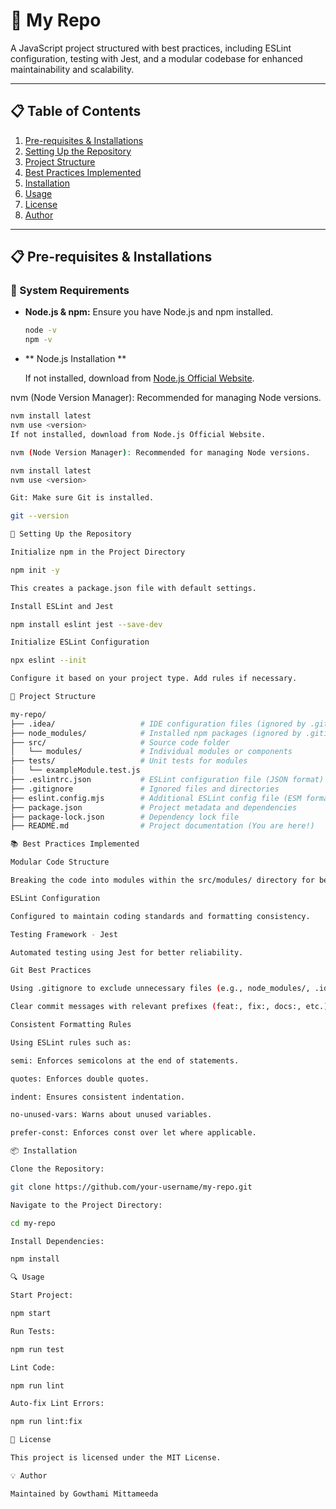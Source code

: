# 🚀 My Repo

A JavaScript project structured with best practices, including ESLint configuration, testing with Jest, and a modular codebase for enhanced maintainability and scalability.

---

## 📋 Table of Contents
1. [Pre-requisites & Installations](#pre-requisites--installations)
2. [Setting Up the Repository](#setting-up-the-repository)
3. [Project Structure](#project-structure)
4. [Best Practices Implemented](#best-practices-implemented)
5. [Installation](#installation)
6. [Usage](#usage)
7. [License](#license)
8. [Author](#author)

---

## 📋 Pre-requisites & Installations

### 📌 System Requirements
- **Node.js & npm:** Ensure you have Node.js and npm installed.
  ```bash
  node -v
  npm -v

- ** Node.js Installation **

  If not installed, download from [Node.js Official Website](https://nodejs.org/).

nvm (Node Version Manager): Recommended for managing Node versions.  

```bash
nvm install latest
nvm use <version>
If not installed, download from Node.js Official Website.

nvm (Node Version Manager): Recommended for managing Node versions.

nvm install latest
nvm use <version>

Git: Make sure Git is installed.

git --version

🔧 Setting Up the Repository

Initialize npm in the Project Directory

npm init -y

This creates a package.json file with default settings.

Install ESLint and Jest

npm install eslint jest --save-dev

Initialize ESLint Configuration

npx eslint --init

Configure it based on your project type. Add rules if necessary.

📁 Project Structure

my-repo/
├── .idea/                   # IDE configuration files (ignored by .gitignore)
├── node_modules/            # Installed npm packages (ignored by .gitignore)
├── src/                     # Source code folder
│   └── modules/             # Individual modules or components
├── tests/                   # Unit tests for modules
│   └── exampleModule.test.js
├── .eslintrc.json           # ESLint configuration file (JSON format)
├── .gitignore               # Ignored files and directories
├── eslint.config.mjs        # Additional ESLint config file (ESM format)
├── package.json             # Project metadata and dependencies
├── package-lock.json        # Dependency lock file
├── README.md                # Project documentation (You are here!)

📚 Best Practices Implemented

Modular Code Structure

Breaking the code into modules within the src/modules/ directory for better maintainability.

ESLint Configuration

Configured to maintain coding standards and formatting consistency.

Testing Framework - Jest

Automated testing using Jest for better reliability.

Git Best Practices

Using .gitignore to exclude unnecessary files (e.g., node_modules/, .idea/).

Clear commit messages with relevant prefixes (feat:, fix:, docs:, etc.).

Consistent Formatting Rules

Using ESLint rules such as:

semi: Enforces semicolons at the end of statements.

quotes: Enforces double quotes.

indent: Ensures consistent indentation.

no-unused-vars: Warns about unused variables.

prefer-const: Enforces const over let where applicable.

📦 Installation

Clone the Repository:

git clone https://github.com/your-username/my-repo.git

Navigate to the Project Directory:

cd my-repo

Install Dependencies:

npm install

🔍 Usage

Start Project:

npm start

Run Tests:

npm run test

Lint Code:

npm run lint

Auto-fix Lint Errors:

npm run lint:fix

📃 License

This project is licensed under the MIT License.

💡 Author

Maintained by Gowthami Mittameeda
